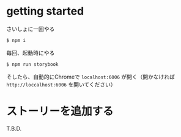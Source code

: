 # getting started

さいしょに一回やる

```sh
$ npm i
```

毎回、起動時にやる

```sh
$ npm run storybook
```

そしたら、自動的にChromeで `localhost:6006` が開く（開かなければ `http://loccalhost:6006` を開いてください）

# ストーリーを追加する

T.B.D.
